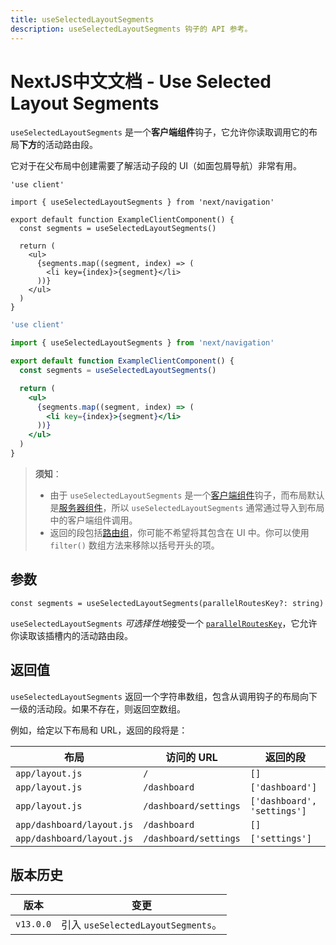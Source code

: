 ```yaml
---
title: useSelectedLayoutSegments
description: useSelectedLayoutSegments 钩子的 API 参考。
---
```


# NextJS中文文档 - Use Selected Layout Segments

`useSelectedLayoutSegments` 是一个**客户端组件**钩子，它允许你读取调用它的布局**下方**的活动路由段。

它对于在父布局中创建需要了解活动子段的 UI（如面包屑导航）非常有用。

```tsx switcher
'use client'

import { useSelectedLayoutSegments } from 'next/navigation'

export default function ExampleClientComponent() {
  const segments = useSelectedLayoutSegments()

  return (
    <ul>
      {segments.map((segment, index) => (
        <li key={index}>{segment}</li>
      ))}
    </ul>
  )
}
```

```jsx switcher
'use client'

import { useSelectedLayoutSegments } from 'next/navigation'

export default function ExampleClientComponent() {
  const segments = useSelectedLayoutSegments()

  return (
    <ul>
      {segments.map((segment, index) => (
        <li key={index}>{segment}</li>
      ))}
    </ul>
  )
}
```

> **须知**：
>
> - 由于 `useSelectedLayoutSegments` 是一个[客户端组件](/nextjs-cn/app/building-your-application/rendering/client-components)钩子，而布局默认是[服务器组件](/nextjs-cn/app/building-your-application/rendering/server-components)，所以 `useSelectedLayoutSegments` 通常通过导入到布局中的客户端组件调用。
> - 返回的段包括[路由组](/nextjs-cn/app/building-your-application/routing/route-groups)，你可能不希望将其包含在 UI 中。你可以使用 `filter()` 数组方法来移除以括号开头的项。

## 参数

```tsx
const segments = useSelectedLayoutSegments(parallelRoutesKey?: string)
```

`useSelectedLayoutSegments` *可选择性地*接受一个 [`parallelRoutesKey`](/nextjs-cn/app/building-your-application/routing/parallel-routes#useselectedlayoutsegments)，它允许你读取该插槽内的活动路由段。

## 返回值

`useSelectedLayoutSegments` 返回一个字符串数组，包含从调用钩子的布局向下一级的活动段。如果不存在，则返回空数组。

例如，给定以下布局和 URL，返回的段将是：

| 布局                      | 访问的 URL            | 返回的段                    |
| ------------------------- | --------------------- | --------------------------- |
| `app/layout.js`           | `/`                   | `[]`                        |
| `app/layout.js`           | `/dashboard`          | `['dashboard']`             |
| `app/layout.js`           | `/dashboard/settings` | `['dashboard', 'settings']` |
| `app/dashboard/layout.js` | `/dashboard`          | `[]`                        |
| `app/dashboard/layout.js` | `/dashboard/settings` | `['settings']`              |

## 版本历史

| 版本      | 变更                               |
| --------- | ---------------------------------- |
| `v13.0.0` | 引入 `useSelectedLayoutSegments`。 |
